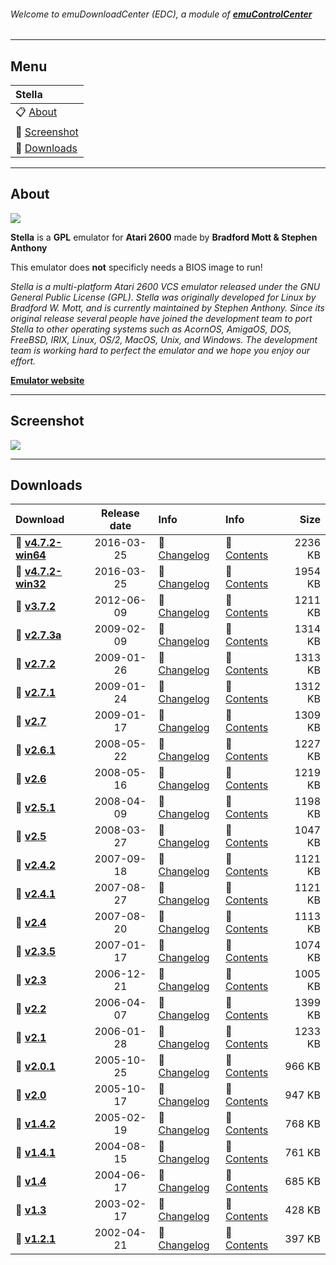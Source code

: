 ###### Welcome to emuDownloadCenter (EDC), a module of [**emuControlCenter**](https://github.com/PhoenixInteractiveNL/emuControlCenter/wiki/)
***
## Menu
| **Stella** |
|:---------|
| :clipboard: [About](#about) |
| :sunrise: [Screenshot](#screenshot) |
| :floppy_disk: [Downloads](#downloads) |
***
## About
![](https://github.com/PhoenixInteractiveNL/emuDownloadCenter/wiki/images_emulator/stella_logo_200.jpg)

**Stella** is a **GPL** emulator for **Atari 2600** made by **Bradford Mott & Stephen Anthony**

This emulator does **not** specificly needs a BIOS image to run!

_Stella is a multi-platform Atari 2600 VCS emulator released under the GNU General Public License (GPL). Stella was originally developed for Linux by Bradford W. Mott, and is currently maintained by Stephen Anthony. Since its original release several people have joined the development team to port Stella to other operating systems such as AcornOS, AmigaOS, DOS, FreeBSD, IRIX, Linux, OS/2, MacOS, Unix, and Windows. The development team is working hard to perfect the emulator and we hope you enjoy our effort._

[**Emulator website**](http://stella.sourceforge.net/)
***
## Screenshot
![](https://raw.githubusercontent.com/PhoenixInteractiveNL/emuDownloadCenter/master/downloadhooks/stella/stella_screen.jpg)
***
## Downloads
| Download | Release date  | Info       | Info       | Size       |
|:---------|:-------------:|:-----------|:-----------|-----------:|
| :floppy_disk: [**v4.7.2-win64**](https://github.com/PhoenixInteractiveNL/edc-repo0002/raw/master/stella/4.7.2-win64.7z) | 2016-03-25 | :page_facing_up: [Changelog](https://github.com/PhoenixInteractiveNL/edc-repo0002/blob/master/stella/4.7.2-win64_changelog.txt) | :mag_right: [Contents](https://github.com/PhoenixInteractiveNL/edc-repo0002/blob/master/stella/4.7.2-win64_contents.txt) | 2236 KB |
| :floppy_disk: [**v4.7.2-win32**](https://github.com/PhoenixInteractiveNL/edc-repo0002/raw/master/stella/4.7.2-win32.7z) | 2016-03-25 | :page_facing_up: [Changelog](https://github.com/PhoenixInteractiveNL/edc-repo0002/blob/master/stella/4.7.2-win32_changelog.txt) | :mag_right: [Contents](https://github.com/PhoenixInteractiveNL/edc-repo0002/blob/master/stella/4.7.2-win32_contents.txt) | 1954 KB |
| :floppy_disk: [**v3.7.2**](https://github.com/PhoenixInteractiveNL/edc-repo0002/raw/master/stella/3.7.2.7z) | 2012-06-09 | :page_facing_up: [Changelog](https://github.com/PhoenixInteractiveNL/edc-repo0002/blob/master/stella/3.7.2_changelog.txt) | :mag_right: [Contents](https://github.com/PhoenixInteractiveNL/edc-repo0002/blob/master/stella/3.7.2_contents.txt) | 1211 KB |
| :floppy_disk: [**v2.7.3a**](https://github.com/PhoenixInteractiveNL/edc-repo0002/raw/master/stella/2.7.3a.7z) | 2009-02-09 | :page_facing_up: [Changelog](https://github.com/PhoenixInteractiveNL/edc-repo0002/blob/master/stella/2.7.3a_changelog.txt) | :mag_right: [Contents](https://github.com/PhoenixInteractiveNL/edc-repo0002/blob/master/stella/2.7.3a_contents.txt) | 1314 KB |
| :floppy_disk: [**v2.7.2**](https://github.com/PhoenixInteractiveNL/edc-repo0002/raw/master/stella/2.7.2.7z) | 2009-01-26 | :page_facing_up: [Changelog](https://github.com/PhoenixInteractiveNL/edc-repo0002/blob/master/stella/2.7.2_changelog.txt) | :mag_right: [Contents](https://github.com/PhoenixInteractiveNL/edc-repo0002/blob/master/stella/2.7.2_contents.txt) | 1313 KB |
| :floppy_disk: [**v2.7.1**](https://github.com/PhoenixInteractiveNL/edc-repo0002/raw/master/stella/2.7.1.7z) | 2009-01-24 | :page_facing_up: [Changelog](https://github.com/PhoenixInteractiveNL/edc-repo0002/blob/master/stella/2.7.1_changelog.txt) | :mag_right: [Contents](https://github.com/PhoenixInteractiveNL/edc-repo0002/blob/master/stella/2.7.1_contents.txt) | 1312 KB |
| :floppy_disk: [**v2.7**](https://github.com/PhoenixInteractiveNL/edc-repo0002/raw/master/stella/2.7.7z) | 2009-01-17 | :page_facing_up: [Changelog](https://github.com/PhoenixInteractiveNL/edc-repo0002/blob/master/stella/2.7_changelog.txt) | :mag_right: [Contents](https://github.com/PhoenixInteractiveNL/edc-repo0002/blob/master/stella/2.7_contents.txt) | 1309 KB |
| :floppy_disk: [**v2.6.1**](https://github.com/PhoenixInteractiveNL/edc-repo0002/raw/master/stella/2.6.1.7z) | 2008-05-22 | :page_facing_up: [Changelog](https://github.com/PhoenixInteractiveNL/edc-repo0002/blob/master/stella/2.6.1_changelog.txt) | :mag_right: [Contents](https://github.com/PhoenixInteractiveNL/edc-repo0002/blob/master/stella/2.6.1_contents.txt) | 1227 KB |
| :floppy_disk: [**v2.6**](https://github.com/PhoenixInteractiveNL/edc-repo0002/raw/master/stella/2.6.7z) | 2008-05-16 | :page_facing_up: [Changelog](https://github.com/PhoenixInteractiveNL/edc-repo0002/blob/master/stella/2.6_changelog.txt) | :mag_right: [Contents](https://github.com/PhoenixInteractiveNL/edc-repo0002/blob/master/stella/2.6_contents.txt) | 1219 KB |
| :floppy_disk: [**v2.5.1**](https://github.com/PhoenixInteractiveNL/edc-repo0002/raw/master/stella/2.5.1.7z) | 2008-04-09 | :page_facing_up: [Changelog](https://github.com/PhoenixInteractiveNL/edc-repo0002/blob/master/stella/2.5.1_changelog.txt) | :mag_right: [Contents](https://github.com/PhoenixInteractiveNL/edc-repo0002/blob/master/stella/2.5.1_contents.txt) | 1198 KB |
| :floppy_disk: [**v2.5**](https://github.com/PhoenixInteractiveNL/edc-repo0002/raw/master/stella/2.5.7z) | 2008-03-27 | :page_facing_up: [Changelog](https://github.com/PhoenixInteractiveNL/edc-repo0002/blob/master/stella/2.5_changelog.txt) | :mag_right: [Contents](https://github.com/PhoenixInteractiveNL/edc-repo0002/blob/master/stella/2.5_contents.txt) | 1047 KB |
| :floppy_disk: [**v2.4.2**](https://github.com/PhoenixInteractiveNL/edc-repo0002/raw/master/stella/2.4.2.7z) | 2007-09-18 | :page_facing_up: [Changelog](https://github.com/PhoenixInteractiveNL/edc-repo0002/blob/master/stella/2.4.2_changelog.txt) | :mag_right: [Contents](https://github.com/PhoenixInteractiveNL/edc-repo0002/blob/master/stella/2.4.2_contents.txt) | 1121 KB |
| :floppy_disk: [**v2.4.1**](https://github.com/PhoenixInteractiveNL/edc-repo0002/raw/master/stella/2.4.1.7z) | 2007-08-27 | :page_facing_up: [Changelog](https://github.com/PhoenixInteractiveNL/edc-repo0002/blob/master/stella/2.4.1_changelog.txt) | :mag_right: [Contents](https://github.com/PhoenixInteractiveNL/edc-repo0002/blob/master/stella/2.4.1_contents.txt) | 1121 KB |
| :floppy_disk: [**v2.4**](https://github.com/PhoenixInteractiveNL/edc-repo0002/raw/master/stella/2.4.7z) | 2007-08-20 | :page_facing_up: [Changelog](https://github.com/PhoenixInteractiveNL/edc-repo0002/blob/master/stella/2.4_changelog.txt) | :mag_right: [Contents](https://github.com/PhoenixInteractiveNL/edc-repo0002/blob/master/stella/2.4_contents.txt) | 1113 KB |
| :floppy_disk: [**v2.3.5**](https://github.com/PhoenixInteractiveNL/edc-repo0002/raw/master/stella/2.3.5.7z) | 2007-01-17 | :page_facing_up: [Changelog](https://github.com/PhoenixInteractiveNL/edc-repo0002/blob/master/stella/2.3.5_changelog.txt) | :mag_right: [Contents](https://github.com/PhoenixInteractiveNL/edc-repo0002/blob/master/stella/2.3.5_contents.txt) | 1074 KB |
| :floppy_disk: [**v2.3**](https://github.com/PhoenixInteractiveNL/edc-repo0002/raw/master/stella/2.3.7z) | 2006-12-21 | :page_facing_up: [Changelog](https://github.com/PhoenixInteractiveNL/edc-repo0002/blob/master/stella/2.3_changelog.txt) | :mag_right: [Contents](https://github.com/PhoenixInteractiveNL/edc-repo0002/blob/master/stella/2.3_contents.txt) | 1005 KB |
| :floppy_disk: [**v2.2**](https://github.com/PhoenixInteractiveNL/edc-repo0002/raw/master/stella/2.2.7z) | 2006-04-07 | :page_facing_up: [Changelog](https://github.com/PhoenixInteractiveNL/edc-repo0002/blob/master/stella/2.2_changelog.txt) | :mag_right: [Contents](https://github.com/PhoenixInteractiveNL/edc-repo0002/blob/master/stella/2.2_contents.txt) | 1399 KB |
| :floppy_disk: [**v2.1**](https://github.com/PhoenixInteractiveNL/edc-repo0002/raw/master/stella/2.1.7z) | 2006-01-28 | :page_facing_up: [Changelog](https://github.com/PhoenixInteractiveNL/edc-repo0002/blob/master/stella/2.1_changelog.txt) | :mag_right: [Contents](https://github.com/PhoenixInteractiveNL/edc-repo0002/blob/master/stella/2.1_contents.txt) | 1233 KB |
| :floppy_disk: [**v2.0.1**](https://github.com/PhoenixInteractiveNL/edc-repo0002/raw/master/stella/2.0.1.7z) | 2005-10-25 | :page_facing_up: [Changelog](https://github.com/PhoenixInteractiveNL/edc-repo0002/blob/master/stella/2.0.1_changelog.txt) | :mag_right: [Contents](https://github.com/PhoenixInteractiveNL/edc-repo0002/blob/master/stella/2.0.1_contents.txt) | 966 KB |
| :floppy_disk: [**v2.0**](https://github.com/PhoenixInteractiveNL/edc-repo0002/raw/master/stella/2.0.7z) | 2005-10-17 | :page_facing_up: [Changelog](https://github.com/PhoenixInteractiveNL/edc-repo0002/blob/master/stella/2.0_changelog.txt) | :mag_right: [Contents](https://github.com/PhoenixInteractiveNL/edc-repo0002/blob/master/stella/2.0_contents.txt) | 947 KB |
| :floppy_disk: [**v1.4.2**](https://github.com/PhoenixInteractiveNL/edc-repo0002/raw/master/stella/1.4.2.7z) | 2005-02-19 | :page_facing_up: [Changelog](https://github.com/PhoenixInteractiveNL/edc-repo0002/blob/master/stella/1.4.2_changelog.txt) | :mag_right: [Contents](https://github.com/PhoenixInteractiveNL/edc-repo0002/blob/master/stella/1.4.2_contents.txt) | 768 KB |
| :floppy_disk: [**v1.4.1**](https://github.com/PhoenixInteractiveNL/edc-repo0002/raw/master/stella/1.4.1.7z) | 2004-08-15 | :page_facing_up: [Changelog](https://github.com/PhoenixInteractiveNL/edc-repo0002/blob/master/stella/1.4.1_changelog.txt) | :mag_right: [Contents](https://github.com/PhoenixInteractiveNL/edc-repo0002/blob/master/stella/1.4.1_contents.txt) | 761 KB |
| :floppy_disk: [**v1.4**](https://github.com/PhoenixInteractiveNL/edc-repo0002/raw/master/stella/1.4.7z) | 2004-06-17 | :page_facing_up: [Changelog](https://github.com/PhoenixInteractiveNL/edc-repo0002/blob/master/stella/1.4_changelog.txt) | :mag_right: [Contents](https://github.com/PhoenixInteractiveNL/edc-repo0002/blob/master/stella/1.4_contents.txt) | 685 KB |
| :floppy_disk: [**v1.3**](https://github.com/PhoenixInteractiveNL/edc-repo0002/raw/master/stella/1.3.7z) | 2003-02-17 | :page_facing_up: [Changelog](https://github.com/PhoenixInteractiveNL/edc-repo0002/blob/master/stella/1.3_changelog.txt) | :mag_right: [Contents](https://github.com/PhoenixInteractiveNL/edc-repo0002/blob/master/stella/1.3_contents.txt) | 428 KB |
| :floppy_disk: [**v1.2.1**](https://github.com/PhoenixInteractiveNL/edc-repo0002/raw/master/stella/1.2.1.7z) | 2002-04-21 | :page_facing_up: [Changelog](https://github.com/PhoenixInteractiveNL/edc-repo0002/blob/master/stella/1.2.1_changelog.txt) | :mag_right: [Contents](https://github.com/PhoenixInteractiveNL/edc-repo0002/blob/master/stella/1.2.1_contents.txt) | 397 KB |

